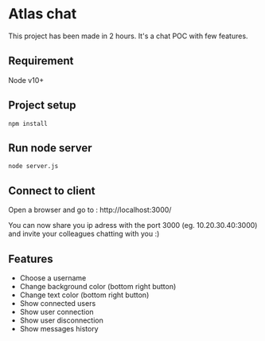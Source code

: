 # Atlas chat
This project has been made in 2 hours. It's a chat POC with few features. 

## Requirement
Node v10+

## Project setup
```
npm install
```

## Run node server
```
node server.js
```

## Connect to client
Open a browser and go to : http://localhost:3000/

You can now share you ip adress with the port 3000 (eg. 10.20.30.40:3000) and invite your colleagues chatting with you :)

## Features 
* Choose a username
* Change background color (bottom right button)
* Change text color (bottom right button)
* Show connected users
* Show user connection
* Show user disconnection
* Show messages history

